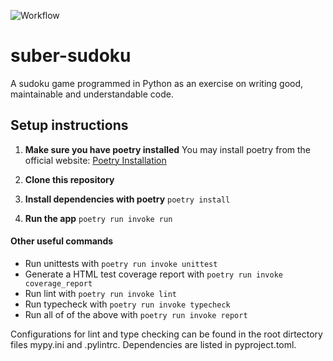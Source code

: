 ![Workflow](https://github.com/LosEvons/suber-sudoku/workflows/CI/badge.svg)


# suber-sudoku
A sudoku game programmed in Python as an exercise on writing good, maintainable and understandable code.

## Setup instructions
1. **Make sure you have poetry installed**
    You may install poetry from the official website: [Poetry Installation](https://python-poetry.org/docs/)

2. **Clone this repository**
3. **Install dependencies with poetry**
```poetry install```
4. **Run the app**
```poetry run invoke run```

#### Other useful commands
- Run unittests with ```poetry run invoke unittest```
- Generate a HTML test coverage report with ```poetry run invoke coverage_report```
- Run lint with ```poetry run invoke lint```
- Run typecheck with ```poetry run invoke typecheck```
- Run all of of the above with ```poetry run invoke report```

Configurations for lint and type checking can be found in the root dirtectory files mypy.ini and .pylintrc. Dependencies are listed in pyproject.toml.
